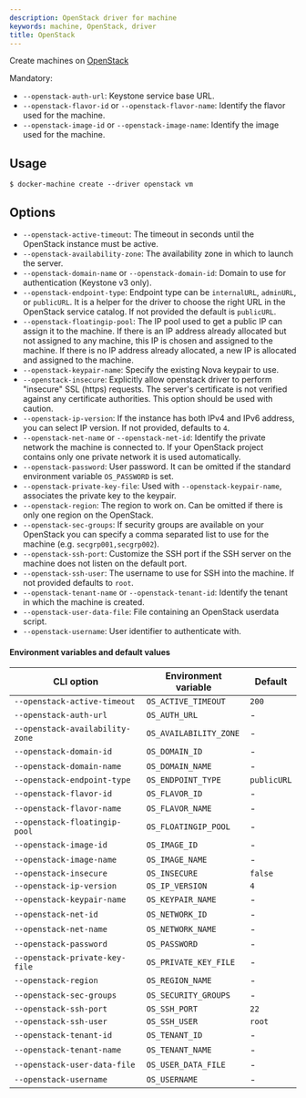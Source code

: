 ```yaml
---
description: OpenStack driver for machine
keywords: machine, OpenStack, driver
title: OpenStack
---
```


Create machines on [OpenStack](http://www.openstack.org/software/)

Mandatory:

-   `--openstack-auth-url`: Keystone service base URL.
-   `--openstack-flavor-id` or `--openstack-flavor-name`: Identify the flavor used for the machine.
-   `--openstack-image-id` or `--openstack-image-name`: Identify the image used for the machine.

## Usage

    $ docker-machine create --driver openstack vm

## Options

-   `--openstack-active-timeout`: The timeout in seconds until the OpenStack instance must be active.
-   `--openstack-availability-zone`: The availability zone in which to launch the server.
-   `--openstack-domain-name` or `--openstack-domain-id`: Domain to use for authentication (Keystone v3 only).
-   `--openstack-endpoint-type`: Endpoint type can be `internalURL`, `adminURL`, or `publicURL`. It is a helper for the driver
    to choose the right URL in the OpenStack service catalog. If not provided the default is `publicURL`.
-   `--openstack-floatingip-pool`: The IP pool used to get a public IP can assign it to the machine. If there is an
    IP address already allocated but not assigned to any machine, this IP is chosen and assigned to the machine. If
    there is no IP address already allocated, a new IP is allocated and assigned to the machine.
-   `--openstack-keypair-name`: Specify the existing Nova keypair to use.
-   `--openstack-insecure`: Explicitly allow openstack driver to perform "insecure" SSL (https) requests. The server's certificate is not verified against any certificate authorities. This option should be used with caution.
-   `--openstack-ip-version`: If the instance has both IPv4 and IPv6 address, you can select IP version. If not provided, defaults to `4`.
-   `--openstack-net-name` or `--openstack-net-id`: Identify the private network the machine is connected to. If your OpenStack project contains only one private network it is used automatically.
-   `--openstack-password`: User password. It can be omitted if the standard environment variable `OS_PASSWORD` is set.
-   `--openstack-private-key-file`: Used with `--openstack-keypair-name`, associates the private key to the keypair.
-   `--openstack-region`: The region to work on. Can be omitted if there is only one region on the OpenStack.
-   `--openstack-sec-groups`: If security groups are available on your OpenStack you can specify a comma separated list
    to use for the machine (e.g. `secgrp001,secgrp002`).
-   `--openstack-ssh-port`: Customize the SSH port if the SSH server on the machine does not listen on the default port.
-   `--openstack-ssh-user`: The username to use for SSH into the machine. If not provided defaults to `root`.
-   `--openstack-tenant-name` or `--openstack-tenant-id`: Identify the tenant in which the machine is created.
-   `--openstack-user-data-file`: File containing an OpenStack userdata script.
-   `--openstack-username`: User identifier to authenticate with.

#### Environment variables and default values

| CLI option                      | Environment variable   | Default     |
| ------------------------------- | ---------------------- | ----------- |
| `--openstack-active-timeout`    | `OS_ACTIVE_TIMEOUT`    | `200`       |
| `--openstack-auth-url`          | `OS_AUTH_URL`          | -           |
| `--openstack-availability-zone` | `OS_AVAILABILITY_ZONE` | -           |
| `--openstack-domain-id`         | `OS_DOMAIN_ID`         | -           |
| `--openstack-domain-name`       | `OS_DOMAIN_NAME`       | -           |
| `--openstack-endpoint-type`     | `OS_ENDPOINT_TYPE`     | `publicURL` |
| `--openstack-flavor-id`         | `OS_FLAVOR_ID`         | -           |
| `--openstack-flavor-name`       | `OS_FLAVOR_NAME`       | -           |
| `--openstack-floatingip-pool`   | `OS_FLOATINGIP_POOL`   | -           |
| `--openstack-image-id`          | `OS_IMAGE_ID`          | -           |
| `--openstack-image-name`        | `OS_IMAGE_NAME`        | -           |
| `--openstack-insecure`          | `OS_INSECURE`          | `false`     |
| `--openstack-ip-version`        | `OS_IP_VERSION`        | `4`         |
| `--openstack-keypair-name`      | `OS_KEYPAIR_NAME`      | -           |
| `--openstack-net-id`            | `OS_NETWORK_ID`        | -           |
| `--openstack-net-name`          | `OS_NETWORK_NAME`      | -           |
| `--openstack-password`          | `OS_PASSWORD`          | -           |
| `--openstack-private-key-file`  | `OS_PRIVATE_KEY_FILE`  | -           |
| `--openstack-region`            | `OS_REGION_NAME`       | -           |
| `--openstack-sec-groups`        | `OS_SECURITY_GROUPS`   | -           |
| `--openstack-ssh-port`          | `OS_SSH_PORT`          | `22`        |
| `--openstack-ssh-user`          | `OS_SSH_USER`          | `root`      |
| `--openstack-tenant-id`         | `OS_TENANT_ID`         | -           |
| `--openstack-tenant-name`       | `OS_TENANT_NAME`       | -           |
| `--openstack-user-data-file`    | `OS_USER_DATA_FILE`    | -           |
| `--openstack-username`          | `OS_USERNAME`          | -           |
